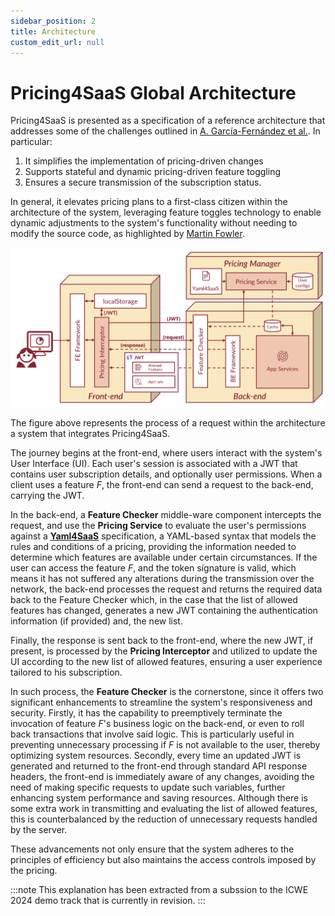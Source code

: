```yaml
---
sidebar_position: 2
title: Architecture
custom_edit_url: null
---
```


# Pricing4SaaS Global Architecture

Pricing4SaaS is presented as a specification of a reference architecture that addresses some of the challenges outlined in [A. García-Fernández et al.](https://doi.org/10.48550/arXiv.2403.14007). In particular:

1. It simplifies the implementation of pricing-driven changes 
2. Supports stateful and dynamic pricing-driven feature toggling
3. Ensures a secure transmission of the subscription status. 

In general, it elevates pricing plans to a first-class citizen within the architecture of the system, leveraging feature toggles technology to enable dynamic adjustments to the system's functionality without needing to modify the source code, as highlighted by [Martin Fowler](https://martinfowler.com/articles/feature-toggles.html).

![Pricing4SaaS Architecture](../static/img/architecture.png)

The figure above represents the process of a request within the architecture a system that integrates Pricing4SaaS. 

The journey begins at the front-end, where users interact with the system's User Interface (UI). Each user's session is associated with a JWT that contains user subscription details, and optionally user permissions. When a client uses a feature *F*, the front-end can send a request to the back-end, carrying the JWT. 

In the back-end, a **Feature Checker** middle-ware component intercepts the request, and use the **Pricing Service** to evaluate the user's permissions against a [**Yaml4SaaS**](./Yaml4SaaS/the-yaml4saas-syntax) specification, a YAML-based syntax that models the rules and conditions of a pricing, providing the information needed to determine which features are available under certain circumstances. If the user can access the feature *F*, and the token signature is valid, which means it has not suffered any alterations during the transmission over the network, the back-end processes the request and returns the required data back to the Feature Checker which, in the case that the list of allowed features has changed, generates a new JWT containing the authentication information (if provided) and, the new list.

Finally, the response is sent back to the front-end, where the new JWT, if present, is processed by the **Pricing Interceptor** and utilized to update the UI according to the new list of allowed features, ensuring a user experience tailored to his subscription.

In such process, the **Feature Checker** is the cornerstone, since it offers two significant enhancements to streamline the system's responsiveness and security. Firstly, it has the capability to preemptively terminate the invocation of feature *F*'s business logic on the back-end, or even to roll back transactions that involve said logic. This is particularly useful in preventing unnecessary processing if *F* is not available to the user, thereby optimizing system resources. Secondly, every time an updated JWT is generated and returned to the front-end through standard API response headers, the front-end is immediately aware of any changes, avoiding the need of making specific requests to update such variables, further enhancing system performance and saving resources. Although there is some extra work in transmitting and evaluating the list of allowed features, this is counterbalanced by the reduction of unnecessary requests handled by the server. 

These advancements not only ensure that the system adheres to the principles of efficiency but also maintains the access controls imposed by the pricing.

:::note
This explanation has been extracted from a subssion to the ICWE 2024 demo track that is currently in revision.
:::